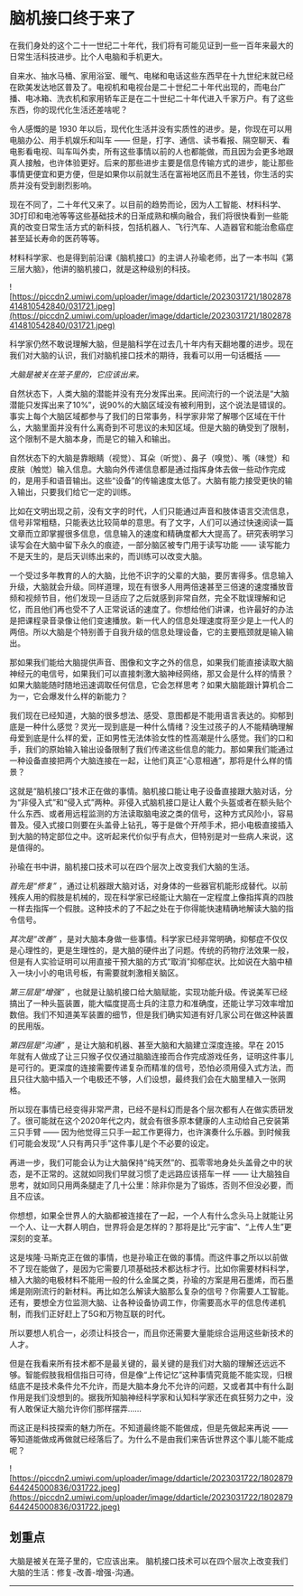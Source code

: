 # 脑机接口终于来了

在我们身处的这个二十一世纪二十年代，我们将有可能见证到一些一百年来最大的日常生活科技进步。比个人电脑和手机更大。

自来水、抽水马桶、家用浴室、暖气、电梯和电话这些东西早在十九世纪末就已经在欧美发达地区普及了。电视机和电视台是二十世纪二十年代出现的，而电台广播、电冰箱、洗衣机和家用轿车正是在二十世纪二十年代进入千家万户。有了这些东西，你的现代化生活还差啥呢？

令人感慨的是 1930 年以后，现代化生活并没有实质性的进步。是，你现在可以用电脑办公、用手机娱乐和叫车 —— 但是，打字、通信、读书看报、隔空聊天、看电影看电视、叫车叫外卖，所有这些事情以前的人也都能做，而且因为会更多地跟真人接触，也许体验更好。后来的那些进步主要是信息传输方式的进步，能让那些事情更便宜和更方便，但是如果你以前就生活在富裕地区而且不差钱，你生活的实质并没有受到剧烈影响。

现在不同了，二十年代又来了。以目前的趋势而论，因为人工智能、材料科学、3D打印和电池等等这些基础技术的日渐成熟和横向融合，我们将很快看到一些能真的改变日常生活方式的新科技，包括机器人、飞行汽车、人造器官和能治愈癌症甚至延长寿命的医药等等。

材料科学家、也是得到前沿课《脑机接口》的主讲人孙瑜老师，出了一本书叫《第三层大脑》，他讲的脑机接口，就是这种级别的科技。

![https://piccdn2.umiwi.com/uploader/image/ddarticle/2023031721/1802878414810542840/031721.jpeg](https://piccdn2.umiwi.com/uploader/image/ddarticle/2023031721/1802878414810542840/031721.jpeg)

科学家仍然不敢说理解大脑，但是脑科学在过去几十年内有天翻地覆的进步。现在我们对大脑的认识，我们对脑机接口技术的期待，我看可以用一句话概括 ——

 *大脑是被关在笼子里的，它应该出来。*

自然状态下，人类大脑的潜能并没有充分发挥出来。民间流行的一个说法是“大脑潜能只发挥出来了10%”，说90%的大脑区域没有被利用到，这个说法是错误的。事实上每个大脑区域都参与了我们的日常事务，科学家非常了解哪个区域在干什么，大脑里面并没有什么离奇到不可思议的未知区域。但是大脑的确受到了限制，这个限制不是大脑本身，而是它的输入和输出。

自然状态下的大脑是靠眼睛（视觉）、耳朵（听觉）、鼻子（嗅觉）、嘴（味觉）和皮肤（触觉）输入信息。大脑向外传递信息都是通过指挥身体去做一些动作完成的，是用手和语音输出。这些“设备”的传输速度太低了。大脑有能力接受更快的输入输出，只要我们给它一定的训练。

比如在文明出现之前，没有文字的时代，人们只能通过声音和肢体语言交流信息，信号非常粗糙，只能表达比较简单的意思。有了文字，人们可以通过快速阅读一篇文章而立即掌握很多信息，信息输入的速度和精确度都大大提高了。研究表明学习读写会在大脑中留下永久的痕迹，一部分脑区被专门用于读写功能 —— 读写能力不是天生的，是后天训练出来的，而训练可以改变大脑。

一个受过多年教育的人的大脑，比他不识字的父辈的大脑，要厉害得多。信息输入升级，大脑就会升级。同样道理，现在有很多人用两倍速甚至三倍速的速度播放音频和视频节目，他们发现一旦适应了之后就感到非常自然，完全不耽误理解和记忆，而且他们再也受不了人正常说话的速度了。你想给他们讲课，也许最好的办法是把课程录音录像让他们变速播放。新一代人的信息处理速度将至少是上一代人的两倍。所以大脑是个特别善于自我升级的信息处理设备，它的主要瓶颈就是输入输出。

那如果我们能给大脑提供声音、图像和文字之外的信息，如果我们能直接读取大脑神经元的电信号，如果我们可以直接刺激大脑神经网络，那又会是什么样的情景？如果大脑能随时随地迅速调取任何信息，它会怎样思考？如果大脑能跟计算机合二为一，它会爆发什么样的新能力？

我们现在已经知道，大脑的很多想法、感受、意图都是不能用语言表达的。抑郁到底是一种什么感觉？灵光一现到底是一种什么情绪？没生过孩子的人不能精确理解母爱到底是什么样的爱，正如男性无法体验女性的性高潮是什么感觉。我们的口和手，我们的原始输入输出设备限制了我们传递这些信息的能力。那如果我们能通过一种设备直接把两个大脑连接在一起，让他们真正“心意相通”，那将是什么样的情景？

这就是“脑机接口”技术正在做的事情。脑机接口能让电子设备直接跟大脑对话，分为“非侵入式”和“侵入式”两种。非侵入式脑机接口是让人戴个头盔或者在额头贴个什么东西、或者用远程监测的方法读取脑电波之类的信号，这种方式风险小，容易普及。侵入式接口则要在头盖骨上钻孔，等于是做个开颅手术，把小电极直接插入到大脑的特定部位之中。这听起来代价似乎有点大，但特别是对一些病人来说，这是值得的。

孙瑜在书中讲，脑机接口技术可以在四个层次上改变我们大脑的生活。

 *首先是“修复”* ，通过让机器跟大脑对话，对身体的一些器官机能形成替代。以前残疾人用的假肢是机械的，现在科学家已经能让大脑在一定程度上像指挥真的四肢一样去指挥一个假肢。这种技术的了不起之处在于你得能快速精确地解读大脑的指令信号。

 *其次是“改善”* ，是对大脑本身做一些事情。科学家已经非常明确，抑郁症不仅仅是心理性的，更是生理性的，是大脑的硬件出了问题。传统的药物疗法效果一般，但是有人实验证明可以用直接干预大脑的方式“取消”抑郁症状。比如说在大脑中植入一块小小的电讯号板，有需要就刺激相关脑区。

 *第三层是“增强”* ，也就是让脑机接口给大脑赋能，实现功能升级。传说美军已经搞出了一种头盔装置，能大幅度提高士兵的注意力和准确度，还能让学习效率增加数倍。我们不知道美军装置的细节，但是我们确实知道有好几家公司在做这种装置的民用版。

 *第四层是“沟通”* ，是让大脑和机器、甚至大脑和大脑建立深度连接。早在 2015 年就有人做成了让三只猴子仅仅通过脑脑连接而合作完成游戏任务，证明这件事儿是可行的。更深度的连接需要传递复杂而精准的信号，恐怕必须用侵入式方法，而且只往大脑中插入一个电极还不够，人们设想，最终我们会在大脑里植入一张网格。

所以现在事情已经变得非常严肃，已经不是科幻而是各个层次都有人在做实质研发了。很可能就在这个2020年代之内，就会有很多原本健康的人主动给自己安装第三只手臂 —— 因为他觉得三只手一起工作更得力，也许演奏什么乐器。到时候我们可能会发现“人只有两只手”这件事儿是个不必要的设定。

再进一步，我们可能会认为让大脑保持“纯天然”的、孤零零地身处头盖骨之中的状态，是不正常的。这就如同我们早就习惯了走远路应该搭车一样 —— 让大脑独自思考，就如同只用两条腿走了几十公里：除非你是为了锻炼，否则不但没必要，而且不应该。

你想想，如果全世界人的大脑都被连接在了一起，一个人有什么念头马上就能让另一个人、让一大群人明白，世界将会是怎样的？那将是比“元宇宙”、“上传人生”更深刻的变革。

这是埃隆·马斯克正在做的事情，也是孙瑜正在做的事情。而这件事之所以以前做不了现在能做了，是因为它需要几项基础技术都达标才行。比如你需要材料科学，植入大脑的电极材料不能用一般的什么金属之类，孙瑜的方案是用石墨烯，而石墨烯是刚刚流行的新材料。再比如怎么解读大脑那么复杂的信号？你需要人工智能。还有，要想全方位监测大脑、让各种设备协调工作，你需要高水平的信息传递机制，而我们正好赶上了5G和万物互联的时代。

所以要想人机合一，必须让科技合一，而且你还需要大量能综合运用这些新技术的人才。

但是在我看来所有技术都不是最关键的，最关键的是我们对大脑的理解还远远不够。智能假肢我相信指日可待，但是像“上传记忆”这种事情究竟能不能实现，归根结底不是技术条件允不允许，而是大脑本身允不允许的问题，又或者其中有什么副作用是我们没想到的。据我所知脑神经科学家和认知科学家还在疯狂努力之中，没有人敢保证大脑允许你们那样摆弄……

而这正是科技探索的魅力所在。不知道最终能不能做成，但是先做起来再说 —— 等知道能做成再做就已经落后了。为什么不是由我们来告诉世界这个事儿能不能成呢？

![https://piccdn2.umiwi.com/uploader/image/ddarticle/2023031722/1802879644245000836/031722.jpeg](https://piccdn2.umiwi.com/uploader/image/ddarticle/2023031722/1802879644245000836/031722.jpeg)

## 划重点

大脑是被关在笼子里的，它应该出来。
脑机接口技术可以在四个层次上改变我们大脑的生活：修复-改善-增强-沟通。

---
